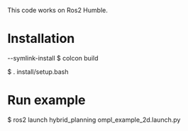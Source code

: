 This code works on Ros2 Humble. 

# Installation
--symlink-install
$ colcon build 

$ . install/setup.bash

# Run example

$ ros2 launch hybrid_planning ompl_example_2d.launch.py
